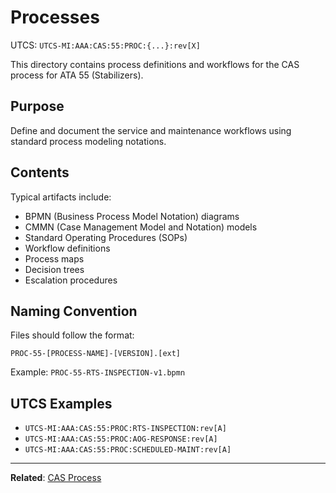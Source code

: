 # Processes
UTCS: `UTCS-MI:AAA:CAS:55:PROC:{...}:rev[X]`

This directory contains process definitions and workflows for the CAS process for ATA 55 (Stabilizers).

## Purpose

Define and document the service and maintenance workflows using standard process modeling notations.

## Contents

Typical artifacts include:
- BPMN (Business Process Model Notation) diagrams
- CMMN (Case Management Model and Notation) models
- Standard Operating Procedures (SOPs)
- Workflow definitions
- Process maps
- Decision trees
- Escalation procedures

## Naming Convention

Files should follow the format:
```
PROC-55-[PROCESS-NAME]-[VERSION].[ext]
```

Example: `PROC-55-RTS-INSPECTION-v1.bpmn`

## UTCS Examples

- `UTCS-MI:AAA:CAS:55:PROC:RTS-INSPECTION:rev[A]`
- `UTCS-MI:AAA:CAS:55:PROC:AOG-RESPONSE:rev[A]`
- `UTCS-MI:AAA:CAS:55:PROC:SCHEDULED-MAINT:rev[A]`

---

**Related**: [CAS Process](../README.md)
